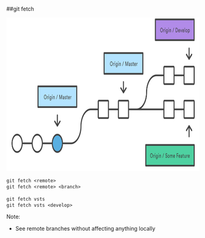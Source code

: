 ##git fetch

<img src="img/git-branches.svg" height="400" />

```
git fetch <remote>
git fetch <remote> <branch>

git fetch vsts
git fetch vsts <develop>
```

Note:
+ See remote branches without affecting anything locally